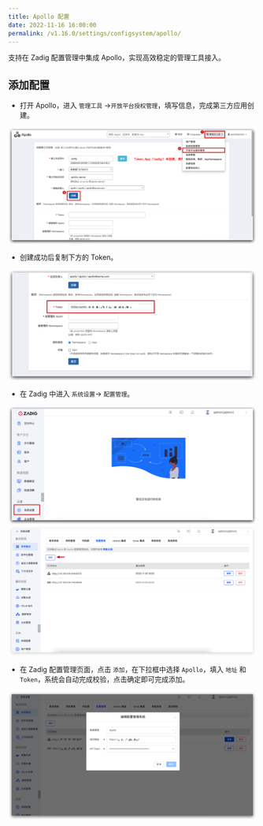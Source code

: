 ```yaml
---
title: Apollo 配置
date: 2022-11-16 16:00:00
permalink: /v1.16.0/settings/configsystem/apollo/
---
```


<Badge text="企业版" />
支持在 Zadig 配置管理中集成 Apollo，实现高效稳定的管理工具接入。

## 添加配置
- 打开 Apollo，进入 `管理工具` ->`开放平台授权管理`，填写信息，完成第三方应用创建。

![Apollo配置](../_images/apollo_config_01.png)

- 创建成功后复制下方的 Token。

![配置管理](../_images/apollo_config_02.png)

- 在 Zadig 中进入 `系统设置`-> `配置管理`。

![配置管理](../_images/configsystem_01.png)
![配置管理](../_images/configsystem_02.png)

- 在 Zadig 配置管理页面，点击 `添加`，在下拉框中选择 `Apollo`，填入 `地址` 和 `Token`，系统会自动完成校验，点击确定即可完成添加。

![Nacos配置](../_images/apollo_config_03.png)